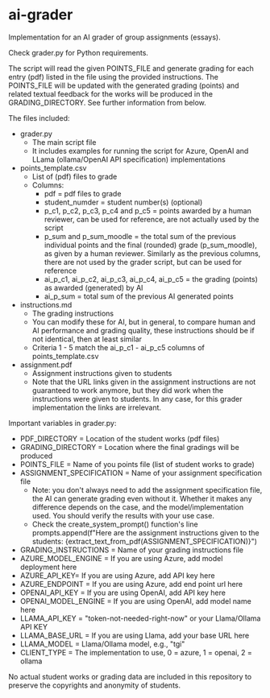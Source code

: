 # ai-grader

Implementation for an AI grader of group assignments (essays).

Check grader.py for Python requirements.

The script will read the given POINTS_FILE and generate grading for each entry (pdf) listed in the file using the provided instructions. The POINTS_FILE will be updated with the generated grading (points) and related textual feedback for the works will be produced in the GRADING_DIRECTORY. See further information from below.

The files included:
- grader.py
	- The main script file
	- It includes examples for running the script for Azure, OpenAI and LLama (ollama/OpenAI API specification) implementations
- points_template.csv
	- List of (pdf) files to grade
	- Columns:
		- pdf = pdf files to grade
		- student_numder = student number(s) (optional)
		- p_c1, p_c2, p_c3, p_c4 and p_c5 = points awarded by a human reviewer, can be used for reference, are not actually used by the script
		- p_sum and p_sum_moodle = the total sum of the previous individual points and the final (rounded) grade (p_sum_moodle), as given by a human reviewer. Similarly as the previous columns, there are not used by the grader script, but can be used for reference
		- ai_p_c1, ai_p_c2, ai_p_c3, ai_p_c4, ai_p_c5 = the grading (points) as awarded (generated) by AI
		- ai_p_sum = total sum of the previous AI generated points
- instructions.md
	- The grading instructions
	- You can modify these for AI, but in general, to compare human and AI performance and grading quality, these instructions should be if not identical, then at least similar
	- Criteria 1 - 5 match the ai_p_c1 - ai_p_c5 columns of points_template.csv
- assignment.pdf
	- Assignment instructions given to students
	- Note that the URL links given in the assignment instructions are not guaranteed to work anymore, but they did work when the instructions were given to students. In any case, for this grader implementation the links are irrelevant.
	
	
Important variables in grader.py:
- PDF_DIRECTORY = Location of the student works (pdf files)
- GRADING_DIRECTORY = Location where the final gradings will be produced
- POINTS_FILE = Name of you points file (list of student works to grade)
- ASSIGNMENT_SPECIFICATION = Name of your assignment specification file
	- Note: you don't always need to add the assignment specification file, the AI can generate grading even without it. Whether it makes any difference depends on the case, and the model/implementation used. You should verify the results with your use case.
	- Check the create_system_prompt() function's line prompts.append(f"Here are the assignment instructions given to the students: {extract_text_from_pdf(ASSIGNMENT_SPECIFICATION)}")
- GRADING_INSTRUCTIONS = Name of your grading instructions file
- AZURE_MODEL_ENGINE = If you are using Azure, add model deployment here
- AZURE_API_KEY= If you are using Azure, add API key here
- AZURE_ENDPOINT = If you are using Azure, add end point url here
- OPENAI_API_KEY = If you are using OpenAI, add API key here
- OPENAI_MODEL_ENGINE = If you are using OpenAI, add model name here
- LLAMA_API_KEY = "token-not-needed-right-now" or your Llama/Ollama API KEY
- LLAMA_BASE_URL = If you are using Llama, add your base URL here
- LLAMA_MODEL = Llama/Ollama model, e.g., "tgi"
- CLIENT_TYPE = The implementation to use, 0 = azure, 1 = openai, 2 = ollama

No actual student works or grading data are included in this repository to preserve the copyrights and anonymity of students.

